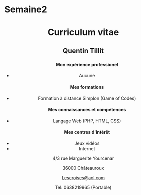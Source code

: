 # Semaine2
<!DOCTYPE html>
<html>
    <head>
        <title>Mon CV</title>
    </head>
    <body>
     <header>
        <h1>Curriculum vitae</h1>
        <h2>Quentin Tillit</h2>
     <main>
         <h3></h3>
        <ul><h4>Mon expérience professionel</h4>
            <li>Aucune</li>
        </ul>
        <ul><h4>Mes formations</h4>
            <li>Formation à distance Simplon (Game of Codes)</li>
        </ul>
        <ul><h4>Mes connaissances et compétences</h4>
            <li>Langage Web (PHP, HTML, CSS)</li>
        </ul>
        <ul><h4>Mes centres d'intérêt</h4>
            <li>Jeux vidéos</li>
            <li>Internet</li>
        </ul>
     </main>
     <footer>
            <p>4/3 rue Marguerite Yourcenar</p>
            <p>36000 Châteauroux</p>
            <a href="mailto:lescroises@aol.com">Lescroises@aol.com</a>
            <p>Tel: 0638219965 (Portable)</p>
     </footer>
    </body>
</html>

